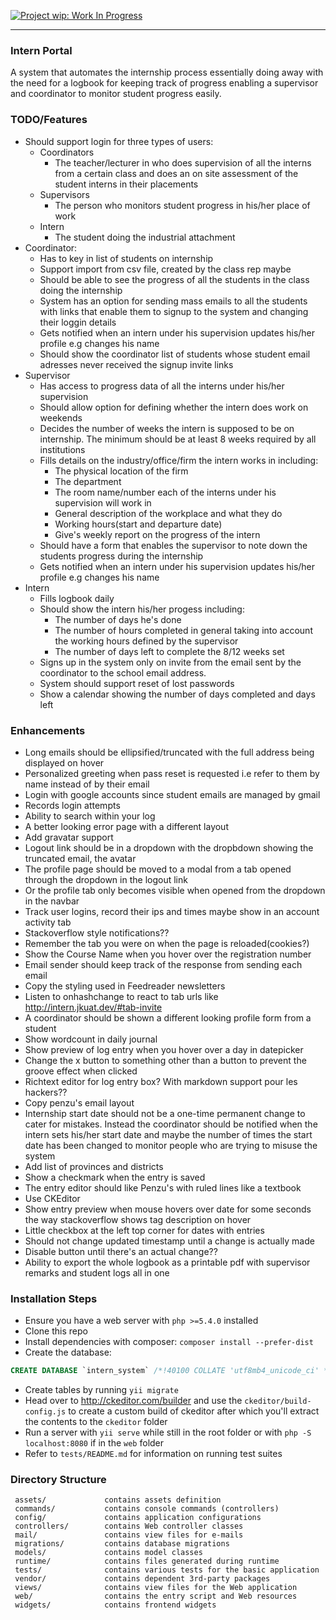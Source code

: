 [![Project wip: Work In Progress][wip-svg]][wip-link]

---

### Intern Portal

A system that automates the internship process essentially doing away with the
need for a logbook for keeping track of progress enabling a supervisor and
coordinator to monitor student progress easily.

### TODO/Features

+ Should support login for three types of users:
  - Coordinators
    - The teacher/lecturer in who does supervision of all the interns from a certain
      class and does an on site assessment of the student interns in their
      placements
  - Supervisors
    - The person who monitors student progress in his/her place of work
  - Intern
    - The student doing the industrial attachment
+ Coordinator:
  + Has to key in list of students on internship
  + Support import from csv file, created by the class rep maybe
  + Should be able to see the progress of all the students in the class doing the
    internship
  + System has an option for sending mass emails to all the students with links that
    enable them to signup to the system and changing their loggin details
  + Gets notified when an intern under his supervision updates his/her profile e.g
    changes his name
  + Should show the coordinator list of students whose student email adresses never
    received the signup invite links
+ Supervisor
  + Has access to progress data of all the interns under his/her supervision
  + Should allow option for defining whether the intern does work on weekends
  + Decides the number of weeks the intern is supposed to be on internship. The
    minimum should be at least 8 weeks required by all institutions
  + Fills details on the industry/office/firm the intern works in including:
    - The physical location of the firm
    - The department
    - The room name/number each of the interns under his supervision will work in
    - General description of the workplace and what they do
    - Working hours(start and departure date)
    - Give's weekly report on the progress of the intern
  + Should have a form that enables the supervisor to note down the students
    progress during the internship
  + Gets notified when an intern under his supervision updates his/her profile e.g
    changes his name
+ Intern
  + Fills logbook daily
  + Should show the intern his/her progess including:
    - The number of days he's done
    - The number of hours completed in general taking into account the working hours
      defined by the supervisor
    - The number of days left to complete the 8/12 weeks set
  + Signs up in the system only on invite from the email sent by the coordinator to
    the school email address.
  + System should support reset of lost passwords
  + Show a calendar showing the number of days completed and days left

### Enhancements
+ Long emails should be ellipsified/truncated with the full address being displayed
  on hover
+ Personalized greeting when pass reset is requested i.e refer to them by name
  instead of by their email
+ Login with google accounts since student emails are managed by gmail
+ Records login attempts
+ Ability to search within your log
+ A better looking error page with a different layout
+ Add gravatar support
+ Logout link should be in a dropdown with the dropbdown showing the truncated
  email, the avatar
+ The profile page should be moved to a modal from a tab opened through the dropdown
  in the logout link
+ Or the profile tab only becomes visible when opened from the dropdown in the
  navbar
+ Track user logins, record their ips and times maybe show in an account activity
  tab
+ Stackoverflow style notifications??
+ Remember the tab you were on when the page is reloaded(cookies?)
+ Show the Course Name when you hover over the registration number
+ Email sender should keep track of the response from sending each email
+ Copy the styling used in Feedreader newsletters
+ Listen to onhashchange to react to tab urls like http://intern.jkuat.dev/#tab-invite
+ A coordinator should be shown a different looking profile form from a student
+ Show wordcount in daily journal
+ Show preview of log entry when you hover over a day in datepicker
+ Change the x button to something other than a button to prevent the groove effect
  when clicked
+ Richtext editor for log entry box? With markdown support pour les hackers??
+ Copy penzu's email layout
+ Internship start date should not be a one-time permanent change to cater for
  mistakes. Instead the coordinator should be notified when the intern sets his/her
  start date and maybe the number of times the start date has been changed to
  monitor people who are trying to misuse the system
+ Add list of provinces and districts
+ Show a checkmark when the entry is saved
+ The entry editor should like Penzu's with ruled lines like a textbook
+ Use CKEditor
+ Show entry preview when mouse hovers over date for some seconds the way
  stackoverflow shows tag description on hover
+ Little checkbox at the left top corner for dates with entries
+ Should not change updated timestamp until a change is actually made
+ Disable button until there's an actual change??
+ Ability to export the whole logbook as a printable pdf with supervisor remarks and
  student logs all in one

### Installation Steps

+ Ensure you have a web server with `php >=5.4.0` installed
+ Clone this repo
+ Install dependencies with composer: `composer install --prefer-dist`
+ Create the database:
```sql
CREATE DATABASE `intern_system` /*!40100 COLLATE 'utf8mb4_unicode_ci' */
```
+ Create tables by running `yii migrate`
+ Head over to http://ckeditor.com/builder and use the `ckeditor/build-config.js` to
  create a custom build of ckeditor after which you'll extract the contents to the
  `ckeditor` folder
+ Run a server with `yii serve` while still in the root folder or with
  `php -S localhost:8080` if in the `web` folder
+ Refer to `tests/README.md` for information on running test suites


### Directory Structure

     assets/             contains assets definition
     commands/           contains console commands (controllers)
     config/             contains application configurations
     controllers/        contains Web controller classes
     mail/               contains view files for e-mails
     migrations/         contains database migrations
     models/             contains model classes
     runtime/            contains files generated during runtime
     tests/              contains various tests for the basic application
     vendor/             contains dependent 3rd-party packages
     views/              contains view files for the Web application
     web/                contains the entry script and Web resources
     widgets/            contains frontend widgets

[0]: https://github.com/yiisoft/yii2-app-basic
[wip-link]: http://www.repostatus.org/#wip
[wip-svg]: http://www.repostatus.org/badges/latest/wip.svg
